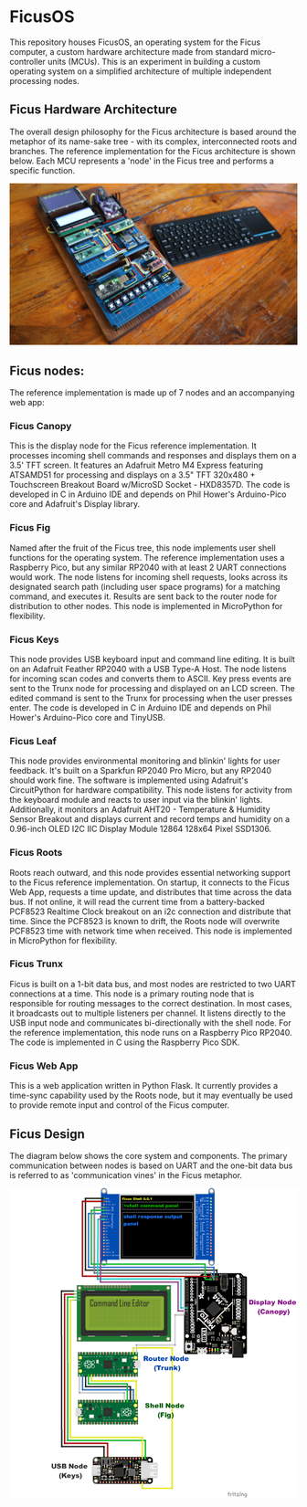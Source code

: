 # FicusOS
This repository houses FicusOS, an operating system for the Ficus computer, a custom hardware architecture made from standard micro-controller units (MCUs). This is an experiment in building a custom operating system on a simplified architecture of multiple independent processing nodes.

## Ficus Hardware Architecture
The overall design philosophy for the Ficus architecture is based around the metaphor of its name-sake tree - with its complex, interconnected roots and branches. The reference implementation for the Ficus architecture is shown below. Each MCU represents a 'node' in the Ficus tree and performs a specific function.

![Basic reference implementation](docs/img/ficus-cover.jpg)

## Ficus nodes:
The reference implementation is made up of 7 nodes and an accompanying web app:

### Ficus Canopy
This is the display node for the Ficus reference implementation. It processes incoming shell commands and responses and displays them on a 3.5' TFT screen. It features an Adafruit Metro M4 Express featuring ATSAMD51 for processing and displays on a 3.5" TFT 320x480 + Touchscreen Breakout Board w/MicroSD Socket - HXD8357D. The code is developed in C in Arduino IDE and depends on Phil Hower's Arduino-Pico core and Adafruit's Display library.

### Ficus Fig
Named after the fruit of the Ficus tree, this node implements user shell functions for the operating system. The reference implementation uses a Raspberry Pico, but any similar RP2040 with at least 2 UART connections would work. The node listens for incoming shell requests, looks across its designated search path (including user space programs) for a matching command, and executes it. Results are sent back to the router node for distribution to other nodes. This node is implemented in MicroPython for flexibility.

### Ficus Keys
This node provides USB keyboard input and command line editing. It is built on an Adafruit Feather RP2040 with a USB Type-A Host. The node listens for incoming scan codes and converts them to ASCII. Key press events are sent to the Trunx node for processing and displayed on an LCD screen. The edited command is sent to the Trunx for processing when the user presses enter. The code is developed in C in Arduino IDE and depends on Phil Hower's Arduino-Pico core and TinyUSB.

### Ficus Leaf
This node provides environmental monitoring and blinkin' lights for user feedback. It's built on a Sparkfun RP2040 Pro Micro, but any RP2040 should work fine. The software is implemented using Adafruit's CircuitPython for hardware compatibility. This node listens for activity from the keyboard module and reacts to user input via the blinkin' lights. Additionally, it monitors an Adafruit AHT20 - Temperature & Humidity Sensor Breakout and displays current and record temps and humidity on a 0.96-inch OLED I2C IIC Display Module 12864 128x64 Pixel SSD1306.

### Ficus Roots
Roots reach outward, and this node provides essential networking support to the Ficus reference implementation. On startup, it connects to the Ficus Web App, requests a time update, and distributes that time across the data bus. If not online, it will read the current time from a battery-backed PCF8523 Realtime Clock breakout on an i2c connection and distribute that time. Since the PCF8523 is known to drift, the Roots node will overwrite PCF8523 time with network time when received. This node is implemented in MicroPython for flexibility.

### Ficus Trunx
Ficus is built on a 1-bit data bus, and most nodes are restricted to two UART connections at a time. This node is a primary routing node that is responsible for routing messages to the correct destination. In most cases, it broadcasts out to multiple listeners per channel. It listens directly to the USB input node and communicates bi-directionally with the shell node. For the reference implementation, this node runs on a Raspberry Pico RP2040. The code is implemented in C using the Raspberry Pico SDK.

### Ficus Web App
This is a web application written in Python Flask. It currently provides a time-sync capability used by the Roots node, but it may eventually be used to provide remote input and control of the Ficus computer.

## Ficus Design
The diagram below shows the core system and components. The primary communication between nodes is based on UART and the one-bit data bus is referred to as 'communication vines' in the Ficus metaphor.

![Basic architecture diagram](docs/img/basic-ficus_bb.png)